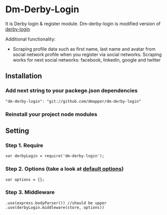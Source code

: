 # Dm-Derby-Login

It is Derby login &amp; register module. Dm-derby-login is modified version 
of [derby-login](https://github.com/dmapper/derby-login)

Additional functionality:

- Scraping profile data such as first name, last name and avatar from social network profile
 when you register via social networks. Scraping works for next social networks:
 facebook, linkedin, google and twitter


## Installation

### Add next string to your packege.json dependencies

    "dm-derby-login": "git://github.com/dmapper/dm-derby-login"
    
### Reinstall your project node modules

## Setting

### Step 1. Require

    var derbyLogin = require('dm-derby-login');

### Step 2. Options (take a look at [default options](https://github.com/derbyparty/derby-login/blob/master/lib/defaultOptions.js))

    var options = {};


### Step 3. Middleware

    .use(express.bodyParser()) //should be upper
    .use(derbyLogin.middleware(store, options))

